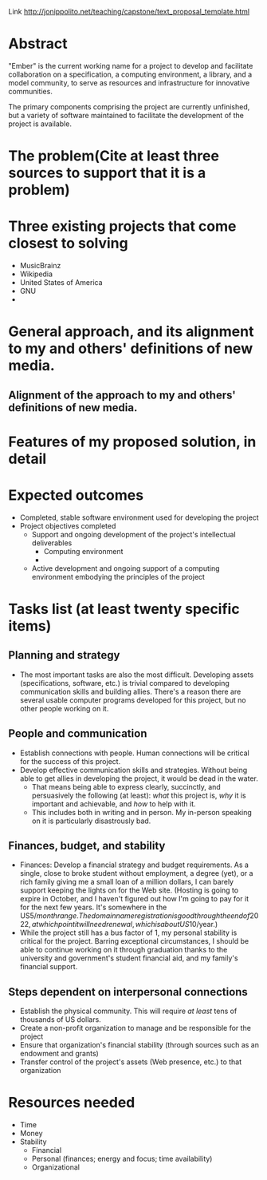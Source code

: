 Link http://jonippolito.net/teaching/capstone/text_proposal_template.html

# Abstract


"Ember" is the current working name for a project to develop and facilitate collaboration on a specification, a computing environment, a library, and a model community, to serve as resources and infrastructure for innovative communities.

The primary components comprising the project are currently unfinished, but a variety of software maintained to facilitate the development of the project is available.

# The problem(Cite at least three sources to support that it is a problem)

# Three existing projects that come closest to solving
- MusicBrainz
- Wikipedia
- United States of America
- GNU
- 

# General approach, and its alignment to my and others' definitions of new media.

## Alignment of the approach to my and others' definitions of new media.

# Features of my proposed solution, in detail

# Expected outcomes

- Completed, stable software environment used for developing the project
- Project objectives completed
  - Support and ongoing development of the project's intellectual deliverables
    - Computing environment
    - 
  - Active development and ongoing support of a computing environment embodying the principles of the project

# Tasks list (at least twenty specific items)

## Planning and strategy
- The most important tasks are also the most difficult. Developing assets (specifications, software, etc.) is trivial compared to developing communication skills and building allies. There's a reason there are several usable computer programs developed for this project, but no other people working on it.

## People and communication
- Establish connections with people. Human connections will be critical for the success of this project.
- Develop effective communication skills and strategies. Without being able to get allies in developing the project, it would be dead in the water.
  - That means being able to express clearly, succinctly, and persuasively the following (at least): _what_ this project is, _why_ it is important and achievable, and _how_ to help with it.
  - This includes both in writing and in person. My in-person speaking on it is particularly disastrously bad.

## Finances, budget, and stability
- Finances: Develop a financial strategy and budget requirements. As a single, close to broke student without employment, a degree (yet), or a rich family giving me a small loan of a million dollars, I can barely support keeping the lights on for the Web site. (Hosting is going to expire in October, and I haven't figured out how I'm going to pay for it for the next few years. It's somewhere in the US$5/month range. The domain name registration is good through the end of 2022, at which point it will need renewal, which is about US$10/year.)
- While the project still has a bus factor of 1, my personal stability is critical for the project. Barring exceptional circumstances, I should be able to continue working on it through graduation thanks to the university and government's student financial aid, and my family's financial support.

## Steps dependent on interpersonal connections
- Establish the physical community. This will require *at least* tens of thousands of US dollars.
- Create a non-profit organization to manage and be responsible for the project
- Ensure that organization's financial stability (through sources such as an endowment and grants)
- Transfer control of the project's assets (Web presence, etc.) to that organization 


# Resources needed
- Time
- Money
- Stability
  - Financial
  - Personal (finances; energy and focus; time availability)
  - Organizational

